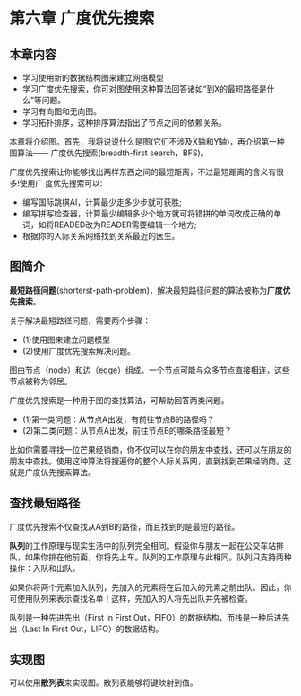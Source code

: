 # 第六章 广度优先搜索

## 本章内容

* 学习使用新的数据结构图来建立网络模型
* 学习广度优先搜索，你可对图使用这种算法回答诸如“到X的最短路径是什么”等问题。
* 学习有向图和无向图。
* 学习拓扑排序，这种排序算法指出了节点之间的依赖关系。

本章将介绍图。首先，我将说说什么是图(它们不涉及X轴和Y轴)，再介绍第一种图算法—— 广度优先搜索(breadth-first search，BFS)。

广度优先搜索让你能够找出两样东西之间的最短距离，不过最短距离的含义有很多!使用广 度优先搜索可以:

* 编写国际跳棋AI，计算最少走多少步就可获胜;
* 编写拼写检查器，计算最少编辑多少个地方就可将错拼的单词改成正确的单词，如将READED改为READER需要编辑一个地方;
* 根据你的人际关系网络找到关系最近的医生。

## 图简介

**最短路径问题**(shorterst-path-problem)，解决最短路径问题的算法被称为**广度优先搜索**。

关于解决最短路径问题，需要两个步骤：

* (1)使用图来建立问题模型
* (2)使用广度优先搜索解决问题。

图由节点（node）和边（edge）组成。一个节点可能与众多节点直接相连，这些节点被称为邻居。

广度优先搜索是一种用于图的查找算法，可帮助回答两类问题。

* (1)第一类问题：从节点A出发，有前往节点B的路径吗？
* (2)第二类问题：从节点A出发，前往节点B的哪条路径最短？

比如你需要寻找一位芒果经销商，你不仅可以在你的朋友中查找，还可以在朋友的朋友中查找。使用这种算法将搜遍你的整个人际关系网，直到找到芒果经销商。这就是广度优先搜索算法。

## 查找最短路径

广度优先搜索不仅查找从A到B的路径，而且找到的是最短的路径。

**队列**的工作原理与现实生活中的队列完全相同。假设你与朋友一起在公交车站排队，如果你排在他前面，你将先上车。队列的工作原理与此相同。队列只支持两种操作：入队和出队。

如果你将两个元素加入队列，先加入的元素将在后加入的元素之前出队。因此，你可使用队列来表示查找名单！这样，先加入的人将先出队并先被检查。

队列是一种先进先出（First In First Out，FIFO）的数据结构，而栈是一种后进先出（Last In First Out，LIFO）的数据结构。

## 实现图

可以使用**散列表**来实现图。散列表能够将键映射到值。





